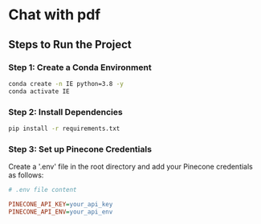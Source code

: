 # Chat with pdf

## Steps to Run the Project

### Step 1: Create a Conda Environment

```bash
conda create -n IE python=3.8 -y
conda activate IE
```

### Step 2: Install Dependencies
```bash
pip install -r requirements.txt
```
### Step 3: Set up Pinecone Credentials
Create a '.env' file in the root directory and add your Pinecone credentials as follows:

```ini
# .env file content

PINECONE_API_KEY=your_api_key
PINECONE_API_ENV=your_api_env
